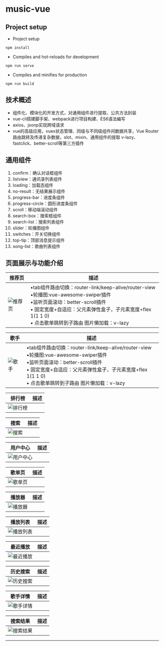 # music-vue

## Project setup
- Project setup
```
npm install
```
- Compiles and hot-reloads for development
```
npm run serve
```
- Compiles and minifies for production
```
npm run build
```

## 技术概述
- 组件化、模块化的开发方式，对通用组件进行提取、公共方法封装
- vue-cli搭建脚手架、webpack进行项目构建、ES6语法编写
- axios、jsonp实现跨域请求
- vue的高级应用，vuex状态管理、同级与不同级组件间数据共享，Vue Router路由跳转及传递复杂数据，slot、mixin、通用组件的提取
v-lazy、fastclick、better-scroll等第三方插件

## 通用组件
1. confirm：确认对话框组件
2. listview：通讯录列表组件
3. loading：加载态组件
4. no-result：无结果展示组件
5. progress-bar：进度条组件
6. progress-circle：圆形进度条组件
7. scroll：移动端滚动组件
8. search-box：搜索框组件
9. search-list：搜索列表组件
10. slider：轮播图组件
11. switches：开关切换组件
12. top-tip：顶部消息提示组件
13. song-list：歌曲列表组件

## 页面展示与功能介绍
<!-- <style> table th:first-of-type { width: 250px; } </style> -->
| 推荐页 | 描述 |
| ---- | ---- |
|![推荐页][推荐页] |•tab组件路由切换：router-link/keep-alive/router-view<br> •轮播图:vue-awesome-swiper插件<br>•监听页面滚动：better-scroll插件 <br>• 固定宽度+自适应：父元素弹性盒子，子元素宽度+flex 1(1 1 0)<br> • 点击歌单跳转到子路由 图片懒加载：v-lazy|

<!-- <style> table th:first-of-type { width: 250px; } </style> -->
| 歌手 | 描述 |
| ---- | ---- |
|![歌手][歌手] |•tab组件路由切换：router-link/keep-alive/router-view<br> •轮播图:vue-awesome-swiper插件<br>•监听页面滚动：better-scroll插件 <br>• 固定宽度+自适应：父元素弹性盒子，子元素宽度+flex 1(1 1 0)<br> • 点击歌单跳转到子路由 图片懒加载：v-lazy|

<!-- <style> table th:first-of-type { width: 250px; } </style> -->
| 排行榜 | 描述 |
| ---- | ---- |
|![排行榜][排行榜] ||

<!-- <style> table th:first-of-type { width: 250px; } </style> -->
| 搜索 | 描述 |
| ---- | ---- |
|![搜索][搜索] ||

<!-- <style> table th:first-of-type { width: 250px; } </style> -->
| 用户中心 | 描述 |
| ---- | ---- |
|![用户中心][用户中心] ||

<!-- <style> table th:first-of-type { width: 250px; } </style> -->
| 歌单页 | 描述 |
| ---- | ---- |
|![歌单页][歌单页] ||

<!-- <style> table th:first-of-type { width: 250px; } </style> -->
| 播放器 | 描述 |
| ---- | ---- |
|![播放器][播放器] ||

<!-- <style> table th:first-of-type { width: 250px; } </style> -->
| 播放列表 | 描述 |
| ---- | ---- |
|![播放列表][播放列表] ||

<!-- <style> table th:first-of-type { width: 250px; } </style> -->
| 最近播放 | 描述 |
| ---- | ---- |
|![最近播放][最近播放] ||

<!-- <style> table th:first-of-type { width: 250px; } </style> -->
| 历史搜索 | 描述 |
| ---- | ---- |
|![历史搜索][历史搜索] ||

<!-- <style> table th:first-of-type { width: 250px; } </style> -->
| 歌手详情 | 描述 |
| ---- | ---- |
|![歌手详情][歌手详情] ||

<!-- <style> table th:first-of-type { width: 250px; } </style> -->
| 搜索结果 | 描述 |
| ---- | ---- |
|![搜索结果][搜索结果] ||

--------------------------------
[推荐页]:/readme-img/推荐页.png 
[歌手]:/readme-img/歌手.png 
[播放列表]:/readme-img/播放列表.png 
[播放器]:/readme-img/播放器.png 
[歌单页]:/readme-img/歌单页.png 
[搜索结果]:/readme-img/搜索结果.png 
[歌手详情]:/readme-img/歌手详情.png 
[历史搜索]:/readme-img/历史搜索.png 
[排行榜]:/readme-img/排行榜.png 
[搜索]:/readme-img/搜索.png 
[最近播放]:/readme-img/最近播放.png 
[用户中心]:/readme-img/用户中心.png 